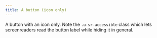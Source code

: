 ```yaml
---
title: A button (icon only)
---
```


A button with an icon only. Note the `.u-sr-accessible` class which lets screenreaders read the button label while hiding it in general.